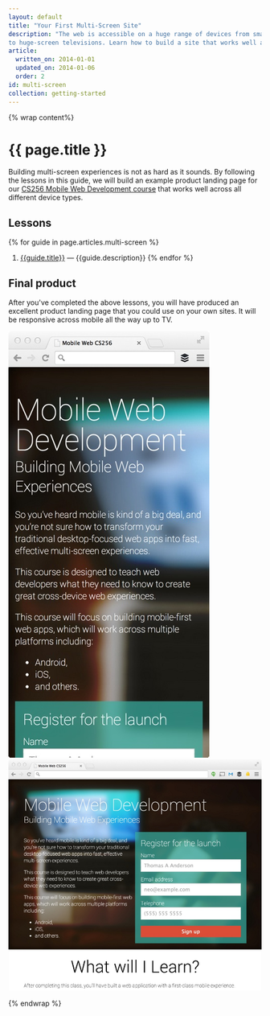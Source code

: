 ```yaml
---
layout: default
title: "Your First Multi-Screen Site"
description: "The web is accessible on a huge range of devices from small-screen phones
to huge-screen televisions. Learn how to build a site that works well across all these devices."
article:
  written_on: 2014-01-01
  updated_on: 2014-01-06
  order: 2
id: multi-screen
collection: getting-started
---
```

{% wrap content%}

# {{ page.title }}

Building multi-screen experiences is not as hard as it sounds. By following 
the lessons in this guide, we will build an example product landing page for our
[CS256 Mobile Web Development course](https://www.udacity.com/course/cs256) 
that works well across all different device types.

## Lessons

{% for guide in page.articles.multi-screen %}
1. [{{guide.title}}]({{site.baseurl}}{{guide.url}}) &mdash;
{{guide.description}}
{% endfor %}

## Final product

After you've completed the above lessons, you will have produced an excellent product landing
page that you could use on your own sites.  It will be responsive across
mobile all the way up to TV.

<div class="demo clear">
  <img class="g-wide--1 g-medium--half" src="images/narrowsite.jpg" alt="Narrow Viewport final look" style="max-width: 100%;">
  <img  class="g-wide--3 g-wide--last g-medium--half g--last" src="images/widesite.jpg" alt="Narrow Viewport final look" style="max-width: 100%;">
</div>



{% endwrap %}
